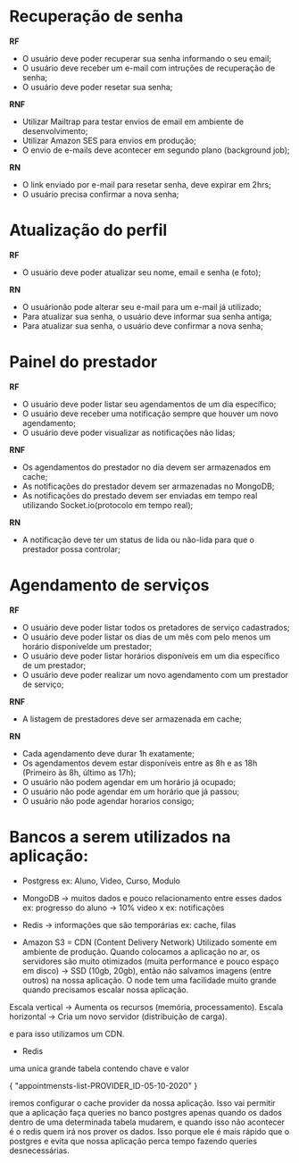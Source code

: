 # Recuperação de senha

**RF**

- O usuário deve poder recuperar sua senha informando o seu email;
- O usuário deve receber um e-mail com intruções de recuperação de senha;
- O usuário deve poder resetar sua senha;

**RNF**

- Utilizar Mailtrap para testar envios de email em ambiente de desenvolvimento;
- Utilizar Amazon SES para envios em produção;
- O envio de e-mails deve acontecer em segundo plano (background job);

**RN**

- O link enviado por e-mail para resetar senha, deve expirar em 2hrs;
- O usuário precisa confirmar a nova senha;

# Atualização do perfil

**RF**

- O usuário deve poder atualizar seu nome, email e senha (e foto);

**RN**

- O usuárionão pode alterar seu e-mail para um e-mail já utilizado;
- Para atualizar sua senha, o usuário deve informar sua senha antiga;
- Para atualizar sua senha, o usuário deve confirmar a nova senha;

# Painel do prestador

**RF**

- O usuário deve poder listar seu agendamentos de um dia específico;
- O usuário deve receber uma notificação sempre que houver um novo agendamento;
- O usuário deve poder visualizar as notificações não lidas;

**RNF**

- Os agendamentos do prestador no dia devem ser armazenados em cache;
- As notificações do prestador devem ser armazenadas no MongoDB;
- As notificações do prestado devem ser enviadas em tempo real utilizando Socket.io(protocolo em tempo real);

**RN**

- A notificação deve ter um status de lida ou não-lida para que o prestador possa controlar;

# Agendamento de serviços

**RF**

- O usuário deve poder listar todos os pretadores de serviço cadastrados;
- O usuário deve poder listar os dias de um mês com pelo menos um horário disponívelde um prestador;
- O usuário deve poder listar horários disponíveis em um dia específico de um prestador;
- O usuário deve poder realizar um novo agendamento com um prestador de serviço;

**RNF**

- A listagem de prestadores deve ser armazenada em cache;

**RN**

- Cada agendamento deve durar 1h exatamente;
- Os agendamentos devem estar disponíveis entre as 8h e as 18h (Primeiro às 8h, último as 17h);
- O usuário não podem agendar em um horário já ocupado;
- O usuário não pode agendar em um horário que já passou;
- O usuário não pode agendar horarios consigo;


# Bancos a serem utilizados na aplicação: 

- Postgress
ex: Aluno, Video, Curso, Modulo
- MongoDB -> muitos dados e pouco relacionamento entre esses dados
ex: progresso do aluno -> 10% video x
ex: notificações
- Redis -> informações que são temporárias
ex: cache, filas



- Amazon S3 = CDN (Content Delivery Network) 
Utilizado somente em ambiente de produção. Quando colocamos a aplicação no ar, os servidores são muito otimizados (muita performance e pouco espaço em disco) -> SSD (10gb, 20gb), então não salvamos imagens (entre outros) na nossa aplicação. 
O node tem uma facilidade muito grande quando precisamos escalar nossa aplicação.

Escala vertical -> Aumenta os recursos (memória, processamento).
Escala horizontal -> Cria um novo servidor (distribuição de carga).

e para isso utilizamos um CDN.


- Redis

uma unica grande tabela contendo chave e valor

{
  "appointmensts-list-PROVIDER_ID-05-10-2020"
}

iremos configurar o cache provider da nossa aplicação. Isso vai permitir que a aplicação faça queries no banco postgres apenas quando os dados dentro de uma determinada tabela mudarem, e quando isso não acontecer é o redis quem irá nos prover os dados. Isso porque ele é mais rápido que o postgres e evita que nossa aplicação perca tempo fazendo queries desnecessárias.




